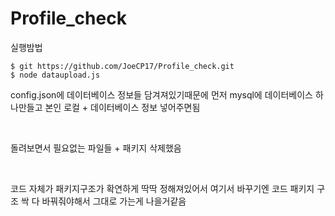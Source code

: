 # Profile_check

실행밤법 
~~~~~~~~~~~~
$ git https://github.com/JoeCP17/Profile_check.git
$ node dataupload.js 
~~~~~~~~~~~~

config.json에 데이터베이스 정보들 담겨져있기때문에 먼저 mysql에 데이터베이스 하나만들고 
본인 로컬 + 데이터베이스 정보 넣어주면됨 

<br> 

돌려보면서 필요없는 파일들 + 패키지 삭제했음 

<br> 

코드 자체가 패키지구조가 확연하게 딱딱 정해져있어서 여기서 바꾸기엔 코드 패키지 구조 싹 다 바꿔줘야해서 그대로 가는게 나을거같음 
